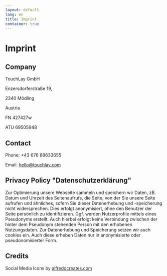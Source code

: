 ```yaml
---
layout: default
lang: en
title: Imprint
container: true
---
```


# Imprint

## Company
TouchLay GmbH

Enzersdorferstraße 19,

2340 Mödling

Austria

FN 427427w

ATU 69505948

## Contact

Phone: +43 676 88633655

Email: [hello@touchlay.com](mailto:hello@touchlay.com)


## Privacy Policy "Datenschutzerklärung"

Zur Optimierung unsere Webseite sammeln und speichern wir Daten, zB. Datum
und Uhrzeit des Seitenaufrufs, die Seite, von der Sie unsere Seite aufrufen
und ähnliches, sofern Sie dieser Datenerhebung und -speicherung nicht
widersprechen. Dies erfolgt anonymisiert, ohne den Benutzer der Seite
persönlich zu identifizieren. Ggf. werden Nutzerprofile mittels eines
Pseudonyms erstellt. Auch hierbei erfolgt keine Verbindung zwischen der hinter
dem Pseudonym stehenden Person mit den erhobenen Nutzungsdaten. Zur
Datenerhebung und Speicherung setzen wir auch cookies ein. Auch diese erheben
Daten nur in anonymisierte oder pseudonomisierter Form.

## Credits

Social Media Icons by [alfredocreates.com](https://www.alfredocreates.com/)
